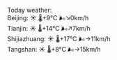 Today weather:  
Beijing: ☀️ 🌡️+9°C 🌬️↘0km/h  
Tianjin: ☀️ 🌡️+14°C 🌬️↗7km/h  
Shijiazhuang: ☀️ 🌡️+17°C 🌬️→11km/h  
Tangshan: ☀️ 🌡️+8°C 🌬️→15km/h  
